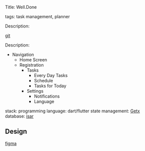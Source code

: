 Title: Well.Done

tags: task management, planner

Description: 

[git](https://github.com/lesbianboy/well.done)

Description:
- Navigation
    - Home Screen
    - Registration
        - Tasks
            - Every Day Tasks
            - Schedule
            - Tasks for Today
        - Settings
            - Notifications
            - Language

stack:
programming language: dart/flutter
state management: [Getx](https://pub.dev/packages/get) 
database: [isar](https://isar.dev/)

## Design
[figma](https://www.figma.com/file/wPa9c0E4MT46acEhsrsrX0/Untitled?node-id=0%3A563&t=vWTI5cvlfGOGH1DY-1)